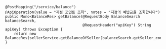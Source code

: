     @PostMapping("/service/balance")
    @ApiOperation(value = "지점 포인트 조회", notes = "지점의 예납금을 조회합니다")
    public Mono<BalanceRes> getBalance(@RequestBody BalanceSearch balanceSearch,
                                       @RequestHeader("apiKey") String apiKey) throws Exception {
        return new BalanceRes(sellerService.getBalanceOfSeller(balanceSearch.getSeller_code(),apiKey));
    }
